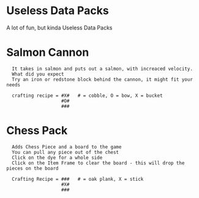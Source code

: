 # Useless Data Packs
 A lot of fun, but kinda Useless Data Packs


# Salmon Cannon
      It takes in salmon and puts out a salmon, with increaced velocity.
      What did you expect
      Try an iron or redstone block behind the cannon, it might fit your needs
      
      crafting recipe = #X#   # = cobble, O = bow, X = bucket
                        #O#
                        ###
# Chess Pack
      Adds Chess Piece and a board to the game
      You can pull any piece out of the chest
      Click on the dye for a whole side
      Click on the Item Frame to clear the board - this will drop the pieces on the board
      
      Crafting Recipe = ###   # = oak plank, X = stick
                        #X#
                        ###

